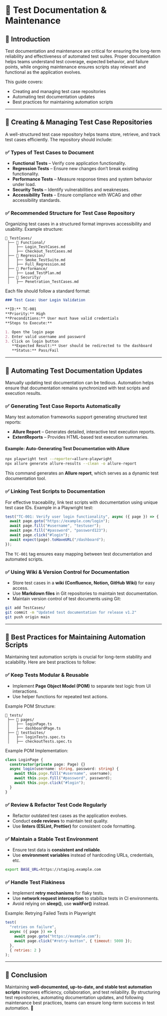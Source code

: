 # 📌 Test Documentation & Maintenance

## 🚀 Introduction

Test documentation and maintenance are critical for ensuring the long-term reliability and effectiveness of automated test suites. Proper documentation helps teams understand test coverage, expected behavior, and failure points, while ongoing maintenance ensures scripts stay relevant and functional as the application evolves.

This guide covers:

- Creating and managing test case repositories
- Automating test documentation updates
- Best practices for maintaining automation scripts

---

## 📌 Creating & Managing Test Case Repositories

A well-structured test case repository helps teams store, retrieve, and track test cases efficiently. The repository should include:

### ✅ Types of Test Cases to Document

- **Functional Tests** – Verify core application functionality.
- **Regression Tests** – Ensure new changes don’t break existing functionality.
- **Performance Tests** – Measure response times and system behavior under load.
- **Security Tests** – Identify vulnerabilities and weaknesses.
- **Accessibility Tests** – Ensure compliance with WCAG and other accessibility standards.

### ✅ Recommended Structure for Test Case Repository

Organizing test cases in a structured format improves accessibility and usability. Example structure:

```
📂 TestCases/
 ├── 📂 Functional/
 │   ├── Login_TestCases.md
 │   ├── Checkout_TestCases.md
 ├── 📂 Regression/
 │   ├── Smoke_TestSuite.md
 │   ├── Full_Regression.md
 ├── 📂 Performance/
 │   ├── Load_TestPlan.md
 ├── 📂 Security/
 │   ├── Penetration_TestCases.md
```

Each file should follow a standard format:

```markdown
### Test Case: User Login Validation

**ID:** TC-001
**Priority:** High
**Preconditions:** User must have valid credentials
**Steps to Execute:**

1. Open the login page
2. Enter valid username and password
3. Click on login button
   **Expected Result:** User should be redirected to the dashboard
   **Status:** Pass/Fail
```

---

## 📌 Automating Test Documentation Updates

Manually updating test documentation can be tedious. Automation helps ensure that documentation remains synchronized with test scripts and execution results.

### ✅ Generating Test Case Reports Automatically

Many test automation frameworks support generating structured test reports:

- **Allure Report** – Generates detailed, interactive test execution reports.
- **ExtentReports** – Provides HTML-based test execution summaries.

#### Example: Auto-Generating Test Documentation with Allure

```sh
npx playwright test --reporter=allure-playwright
npx allure generate allure-results --clean -o allure-report
```

This command generates an **Allure report**, which serves as a dynamic test documentation tool.

### ✅ Linking Test Scripts to Documentation

For effective traceability, link test scripts with documentation using unique test case IDs.
Example in a Playwright test:

```javascript
test("TC-001: Verify user login functionality", async ({ page }) => {
  await page.goto("https://example.com/login");
  await page.fill("#username", "testuser");
  await page.fill("#password", "password123");
  await page.click("#login");
  await expect(page).toHaveURL("/dashboard");
});
```

The `TC-001` tag ensures easy mapping between test documentation and automated scripts.

### ✅ Using Wiki & Version Control for Documentation

- Store test cases in a **wiki (Confluence, Notion, GitHub Wiki)** for easy access.
- Use **Markdown files** in Git repositories to maintain test documentation.
- Maintain version control of test documents using Git:

```sh
git add TestCases/
git commit -m "Updated test documentation for release v1.2"
git push origin main
```

---

## 📌 Best Practices for Maintaining Automation Scripts

Maintaining test automation scripts is crucial for long-term stability and scalability. Here are best practices to follow:

### ✅ Keep Tests Modular & Reusable

- Implement **Page Object Model (POM)** to separate test logic from UI interactions.
- Use helper functions for repeated test actions.

Example POM Structure:

```
📂 tests/
 ├── 📂 pages/
 │   ├── loginPage.ts
 │   ├── dashboardPage.ts
 ├── 📂 testSuites/
 │   ├── loginTests.spec.ts
 │   ├── checkoutTests.spec.ts
```

Example POM Implementation:

```typescript
class LoginPage {
  constructor(private page: Page) {}
  async login(username: string, password: string) {
    await this.page.fill("#username", username);
    await this.page.fill("#password", password);
    await this.page.click("#login");
  }
}
```

### ✅ Review & Refactor Test Code Regularly

- Refactor outdated test cases as the application evolves.
- Conduct **code reviews** to maintain test quality.
- Use **linters (ESLint, Prettier)** for consistent code formatting.

### ✅ Maintain a Stable Test Environment

- Ensure test data is **consistent and reliable**.
- Use **environment variables** instead of hardcoding URLs, credentials, etc.

```sh
export BASE_URL=https://staging.example.com
```

### ✅ Handle Test Flakiness

- Implement **retry mechanisms** for flaky tests.
- Use **network request interception** to stabilize tests in CI environments.
- Avoid relying on **sleep()**, use **waitFor()** instead.

Example: Retrying Failed Tests in Playwright

```javascript
test(
  "retries on failure",
  async ({ page }) => {
    await page.goto("https://example.com");
    await page.click("#retry-button", { timeout: 5000 });
  },
  { retries: 2 }
);
```

---

## 🎯 Conclusion

Maintaining **well-documented, up-to-date, and stable test automation scripts** improves efficiency, collaboration, and test reliability. By structuring test repositories, automating documentation updates, and following maintenance best practices, teams can ensure long-term success in test automation. 🚀
